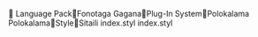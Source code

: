       Language Pack   Fonotaga Gagana   Plug-In System   Polokalama Polokalama   Style   Sitaili
   index.styl
   index.styl